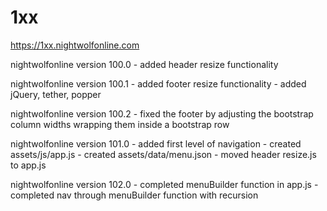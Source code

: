 # 1xx

https://1xx.nightwolfonline.com 

nightwolfonline version 100.0
	- added header resize functionality
	
nightwolfonline version 100.1
	- added footer resize functionality
	- added jQuery, tether, popper
	
nightwolfonline version 100.2
	- fixed the footer by adjusting the bootstrap column widths wrapping them inside a bootstrap row 
	
nightwolfonline version 101.0
	- added first level of navigation
	- created assets/js/app.js
	- created assets/data/menu.json
	- moved header resize.js to app.js

nightwolfonline version 102.0
	- completed menuBuilder function in app.js
    - completed nav through menuBuilder function with recursion
	